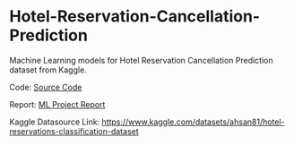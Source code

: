 # Hotel-Reservation-Cancellation-Prediction
Machine Learning models for Hotel Reservation Cancellation Prediction dataset from Kaggle.

Code: [Source Code](./ML_models.ipynb)

Report: [ML Project Report](./ML%20Project%20Report.pdf)

Kaggle Datasource Link: https://www.kaggle.com/datasets/ahsan81/hotel-reservations-classification-dataset
